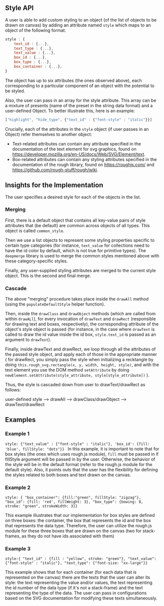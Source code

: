 ## Style API

A user is able to add custom styling to an object 
(of the list of objects to be drawn on canvas) by
adding an attribute named `style` which maps to an object of the 
following format:
```javascript
style : {
    text_id : {...},
    text_type : {...},
    text_value : {...},
    box_id : {...},
    box_type : {...},
    box_container : {...},
}
```


The object has up to six attributes (the ones observed above), each 
corresponding to a particular component of an object with the potential
to be styled.

Also, the user can pass in an array for the style attribute. This array can be
a mixture of presents (name of the preset in the string data format) and a user-defined
Object. To better illustrate this, here is an example:

```javascript
["highlight", "hide_type", {"text_id" : {"font-style" : "italic"}}]
```


Crucially, each of the attributes in the `style` object (if user passes in an Object) 
refer themselves to another object:

- Text-related attributes can contain any attribute specified in the
documentation of the text element for svg graphics, found on 
https://developer.mozilla.org/en-US/docs/Web/SVG/Element/text.
- Box-related attributes can contain any styling attributes specified in the
  documentation of the rough library, found on https://roughjs.com/ and
  https://github.com/rough-stuff/rough/wiki.


## Insights for the Implementation
The user specifies a desired style for each of the objects in the list.

### Merging
First, there is a default object that contains all key-value pairs of style attributes
that (be default) are common across objects of all types. This object is called `common_style`.

Then we use a list objects to represent some styling properties specific to certain type categories
(for instance, `text_value` for collections need to have the id color by default, which
is not true for primitive types). The `deepmerge` library is used to merge the common styles
mentioned above with these category-specific styles.

Finally, any user-supplied styling attributes are merged to the current style object.
This is the second and final merge.

### Cascade
The above "merging" procedure takes place inside the `drawAll` method (using the 
`populateDefaultStyle` helper function).

Then, inside the `drawClass` and `drawObject` methods (which are called from within
`drawALl`), for every invocation of `drawText` and `drawRect` (responsible for drawing
text and boxes, respectively), the corresponding attribute of the object's style 
object is passed (for instance, in the case where `drawText` is called to draw the id value
inside the id box, `style.text_id` is passed as an argument to `drawText`).

Finally, inside drawText and drawRect, we loop through all the attributes of the
passed style object, and apply each of those in the appropriate manner (
for drawRect, you simply pass the style when initializing a recktangle by doing
`this.rough_svg.rectangle(x, y, width, height, style)`, and with the text element you
use the DOM method `setAttribute` by doing `newElement.setAttribute(style_attribute, style[style_attribute])`
).

Thus, the style is cascaded down from user to drawText/drawRect as follows:

user-defined style --> drawAll --> drawClass/drawObject --> drawText/drawRect


## Examples

### Example 1
`style:
        {"text_value" : {"font-style" : "italic"},
        'box_id': {fill: 'blue', fillStyle: "dots"}}
`
In this example, it is important to note that for box styles 
(the ones which uses rough.js module), `fill` must be passed in if 
fillStyle argument will be passed in by the user. Otherwise, the behavior of the style will be in the default format
(refer to the rough.js module for the default style). Also, it points outs that the user has the 
flexibility for defining the styles related to both boxes and text drawn on the canvas.

### Example 2

`style: {
        "box_container": {fill:"green", fillStyle: "zigzag"},
        "box_id": {fill: 'red', fillWeight: 3},
        "box_type": {bowing: 8, stroke: "green", strokeWidth: 3}}`

This example illustrates that our implementation for box styles are defined on
three boxes: the container, the box that represents the id and the box that represents
the data type. Therefore, the user can utilize the rough.js module for these three boxes that
are drawn on the canvas (two for stack-frames, as they do not have ids associated with them)


### Example 3

`style:{
      "text_id" : {fill : "yellow", stroke: "green"},
      "text_value": {"font-style" : "italic"},
      "text_type": {"font-size: "xx-large"}}`

This example shows that for each container (for each data that is represented on the canvas)
there are the texts that the user can alter its style: the text representing the value and/or values,
the text representing the id number of the data type (if it's not a stack-frame) and the text representing
the type of the data. The user can pass in configurations based on the SVG documentation for modifying these texts
simultaneously.
